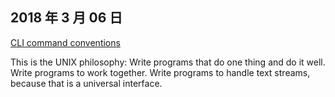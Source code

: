 ## 2018 年 3 月 06 日

 [CLI command conventions](http://pubs.opengroup.org/onlinepubs/9699919799/basedefs/V1_chap11.html)
 
 This is the UNIX philosophy: Write programs that do one thing and do it well. Write programs to work together. Write programs to handle text streams, because that is a universal interface.